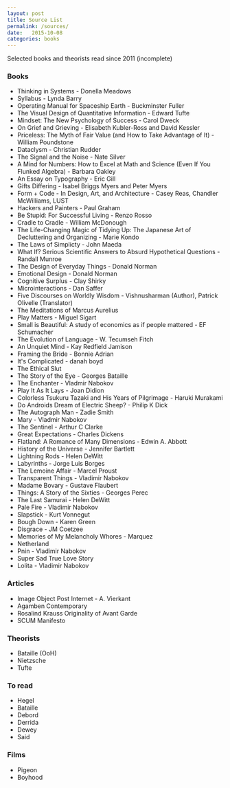 ```yaml
---
layout: post
title: Source List
permalink: /sources/
date:   2015-10-08
categories: books
---
```


Selected books and theorists read since 2011 (incomplete)

### Books

- Thinking in Systems - Donella Meadows
- Syllabus - Lynda Barry
- Operating Manual for Spaceship Earth - Buckminster Fuller
- The Visual Design of Quantitative Information - Edward Tufte
- Mindset: The New Psychology of Success - Carol Dweck
- On Grief and Grieving - Elisabeth Kubler-Ross and David Kessler
- Priceless: The Myth of Fair Value (and How to Take Advantage of It) - William Poundstone
- Dataclysm - Christian Rudder
- The Signal and the Noise - Nate Silver
- A Mind for Numbers: How to Excel at Math and Science (Even If You Flunked Algebra) - Barbara Oakley
- An Essay on Typography - Eric Gill
- Gifts Differing - Isabel Briggs Myers and Peter Myers
- Form + Code - In Design, Art, and Architecture - Casey Reas, Chandler McWilliams, LUST
- Hackers and Painters - Paul Graham
- Be Stupid: For Successful Living - Renzo Rosso
- Cradle to Cradle - William McDonough
- The Life-Changing Magic of Tidying Up: The Japanese Art of Decluttering and Organizing - Marie Kondo
- The Laws of Simplicty - John Maeda
- What If? Serious Scientific Answers to Absurd Hypothetical Questions - Randall Munroe
- The Design of Everyday Things - Donald Norman
- Emotional Design - Donald Norman
- Cognitive Surplus - Clay Shirky
- Microinteractions - Dan Saffer
- Five Discourses on Worldly Wisdom - Vishnusharman (Author), Patrick Olivelle (Translator)
- The Meditations of Marcus Aurelius
- Play Matters - Miguel Sigart
- Small is Beautiful: A study of economics as if people mattered - EF Schumacher
- The Evolution of Language - W. Tecumseh Fitch
- An Unquiet Mind - Kay Redfield Jamison
- Framing the Bride - Bonnie Adrian
- It's Complicated - danah boyd
- The Ethical Slut
- The Story of the Eye - Georges Bataille
- The Enchanter - Vladmir Nabokov
- Play It As It Lays - Joan Didion
- Colorless Tsukuru Tazaki and His Years of Pilgrimage - Haruki Murakami
- Do Androids Dream of Electric Sheep? - Philip K Dick
- The Autograph Man - Zadie Smith
- Mary - Vladmir Nabokov
- The Sentinel - Arthur C Clarke
- Great Expectations - Charles Dickens
- Flatland: A Romance of Many Dimensions - Edwin A. Abbott
- History of the Universe - Jennifer Bartlett
- Lightning Rods - Helen DeWitt
- Labyrinths - Jorge Luis Borges
- The Lemoine Affair - Marcel Proust
- Transparent Things - Vladimir Nabokov
- Madame Bovary - Gustave Flaubert
- Things: A Story of the Sixties - Georges Perec
- The Last Samurai - Helen DeWitt
- Pale Fire - Vladimir Nabokov
- Slapstick - Kurt Vonnegut
- Bough Down - Karen Green
- Disgrace - JM Coetzee
- Memories of My Melancholy Whores - Marquez
- Netherland
- Pnin - Vladimir Nabokov
- Super Sad True Love Story
- Lolita - Vladimir Nabokov

### Articles

- Image Object Post Internet - A. Vierkant
- Agamben Contemporary
- Rosalind Krauss Originality of Avant Garde
- SCUM Manifesto

### Theorists

- Bataille (OoH)
- Nietzsche
- Tufte

### To read

- Hegel
- Bataille
- Debord
- Derrida
- Dewey
- Said

### Films

- Pigeon
- Boyhood